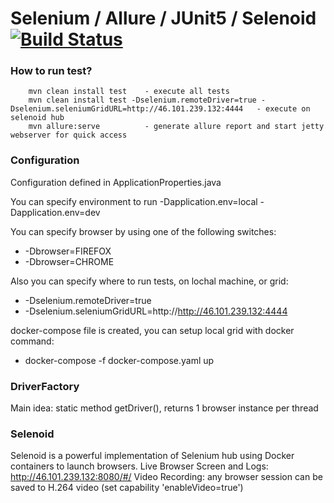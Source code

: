 Selenium / Allure / JUnit5 / Selenoid  [![Build Status](https://travis-ci.com/nokunev/cinamon-ui-tests.svg?branch=master)](https://travis-ci.com/nokunev/cinamon-ui-tests)
=======================
### How to run test?
        mvn clean install test    - execute all tests
        mvn clean install test -Dselenium.remoteDriver=true -Dselenium.seleniumGridURL=http://46.101.239.132:4444   - execute on selenoid hub
        mvn allure:serve          - generate allure report and start jetty webserver for quick access

### Configuration

Configuration defined in ApplicationProperties.java

You can specify environment to run
-Dapplication.env=local
-Dapplication.env=dev

You can specify browser by using one of the following switches:
- -Dbrowser=FIREFOX
- -Dbrowser=CHROME

Also you can specify where to run tests, on lochal machine, or grid:
- -Dselenium.remoteDriver=true 
- -Dselenium.seleniumGridURL=http://http://46.101.239.132:4444 

docker-compose file is created, you can setup local grid with docker command: 
- docker-compose -f docker-compose.yaml up

### DriverFactory
Main idea: static method getDriver(), returns 1 browser instance per thread

### Selenoid
Selenoid is a powerful implementation of Selenium hub using Docker containers to launch browsers.
Live Browser Screen and Logs: http://46.101.239.132:8080/#/
Video Recording: any browser session can be saved to H.264 video (set capability 'enableVideo=true')
